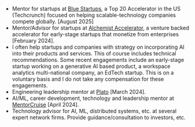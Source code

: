 - Mentor for startups at [Blue Startups](https://www.bluestartups.com), a Top 20 Accelerator in the US (Techcrunch) focused on helping scalable-technology companies compete globally. [August 2025]
- Mentor/Advisor for startups at [Alchemist Accelerator](https://www.alchemistaccelerator.com), a venture backed accelerator for early-stage startups that monetize from enterprises [February 2024].
- I often help startups and companies with strategy on incorporating AI into their products and services. This of course includes technical recommendations. Some recent engagements include an early-stage startup working on a generative AI based product, a workspace analytics multi-national company, an EdTech startup. This is on a voluntary basis and I do not take any compensation for these engagements.
- Engineering leadership mentor at [Plato](https://www.platohq.com/@manas-talukdar-zfyuvrxm6if) [March 2024].
- AI/ML, career development, technology and leadership mentor at [MentorCruise](https://mentorcruise.com/mentor/manastalukdar/) [April 2024].
- Technology advisor for AI, ML, distributed systems, etc. at several expert network firms. Provide guidance/consultation to investors, etc.
